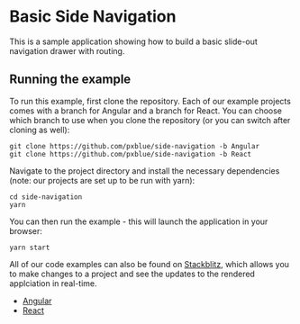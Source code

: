 # Basic Side Navigation 

This is a sample application showing how to build a basic slide-out navigation drawer with routing.

## Running the example
To run this example, first clone the repository. Each of our example projects comes with a branch for Angular and a branch for React. You can choose which branch to use when you clone the repository (or you can switch after cloning as well):

```
git clone https://github.com/pxblue/side-navigation -b Angular
git clone https://github.com/pxblue/side-navigation -b React
```

Navigate to the project directory and install the necessary dependencies (note: our projects are set up to be run with yarn):

```
cd side-navigation
yarn
```

You can then run the example - this will launch the application in your browser:
```
yarn start
```

All of our code examples can also be found on [Stackblitz](http://www.stackblitz.com/@px-blue), which allows you to make changes to a project and see the updates to the rendered applciation in real-time.
- [Angular](https://stackblitz.com/edit/pxblue-navigation-collapsible-angular)
- [React](https://stackblitz.com/edit/pxblue-navigation-collapsible-react)
